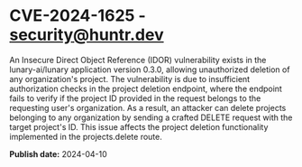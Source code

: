 # CVE-2024-1625 - security@huntr.dev

An Insecure Direct Object Reference (IDOR) vulnerability exists in the lunary-ai/lunary application version 0.3.0, allowing unauthorized deletion of any organization's project. The vulnerability is due to insufficient authorization checks in the project deletion endpoint, where the endpoint fails to verify if the project ID provided in the request belongs to the requesting user's organization. As a result, an attacker can delete projects belonging to any organization by sending a crafted DELETE request with the target project's ID. This issue affects the project deletion functionality implemented in the projects.delete route.

**Publish date:** 2024-04-10

